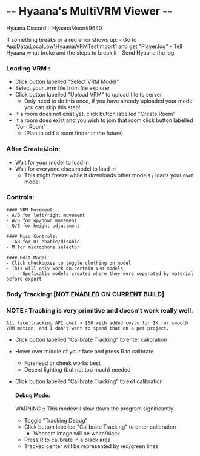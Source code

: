 # -- Hyaana's MultiVRM Viewer --
Hyaana Discord :: HyaanaMoon#9640

If something breaks or a red error shows up:
	- Go to AppData\LocalLow\Hyaana\VRMTestImport1 and get "Player.log"
	- Tell Hyaana what broke and the steps to break it
	- Send Hyaana the log 

### Loading VRM :
 - Click button labelled "Select VRM Model"
 - Select your .vrm file from file explorer
 - Click button labelled "Upload VRM" to upload file to server
 	- Only need to do this once, if you have already uploaded your model you can skip this step!
 - If a room does not exist yet, click button labelled "Create Room"
 - If a room does exist and you wish to join that room click button labelled "Join Room"
	- (Plan to add a room finder in the future)

### After Create/Join:
 - Wait for your model to load in
 - Wait for everyone elses model to load in
 	- This might freeze while it downloads other models / loads your own model

### Controls:
	#### VRM Movement:
	- A/D for left/right movement
	- W/S for up/down movement
	- Q/E for height adjustment
	
	#### Misc Controls:
	- TAB for UI enable/disable
	- M for microphone selector

	#### Edit Model:
	- Click checkboxes to toggle clothing on model
	- This will only work on certain VRM models
		- Spefically models created where they were seperated by material before export

### Body Tracking:		[NOT ENABLED ON CURRENT BUILD]
### NOTE : 	Tracking is very primitive and doesn't work really well.
	All face tracking API cost > $50 with added costs for IK for smooth VRM motion, and I don't want to spend that on a pet project.

- Click button labelled "Calibrate Tracking" to enter calibration
- Hover over middle of your face and press R to calibrate
	- Forehead or cheek works best
	- Decent lighting (but not too much) needed
- Click button labelled "Calibrate Tracking" to exit calibration
	
	#### Debug Mode:
	WARNING :: This modewill slow down the program significantly.
	- Toggle "Tracking Debug"
	- Click button labelled "Calibrate Tracking" to enter calibration
		- Webcam image will be white/black
	- Press R to calibrate in a black area
	- Tracked center will be represented by red/green lines
